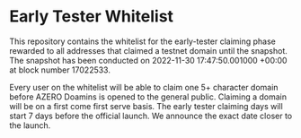 # Early Tester Whitelist
This repository contains the whitelist for the early-tester claiming phase rewarded to all addresses that claimed a testnet domain until the snapshot.
The snapshot has been conducted on 2022-11-30 17:47:50.001000 +00:00 at block number 17022533. 

Every user on the whitelist will be able to claim one 5+ character domain before AZERO Doamins is opened to the general public. Claiming a domain will be on a first come first serve basis. The early tester claiming days will start 7 days before the official launch. We announce the exact date closer to the launch. 
